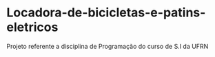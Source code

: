 # Locadora-de-bicicletas-e-patins-eletricos
Projeto referente a disciplina de Programação do curso de S.I da UFRN
